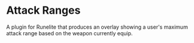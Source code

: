 # Attack Ranges
A plugin for Runelite that produces an overlay showing a user's maximum attack range based on the weapon currently equip.

